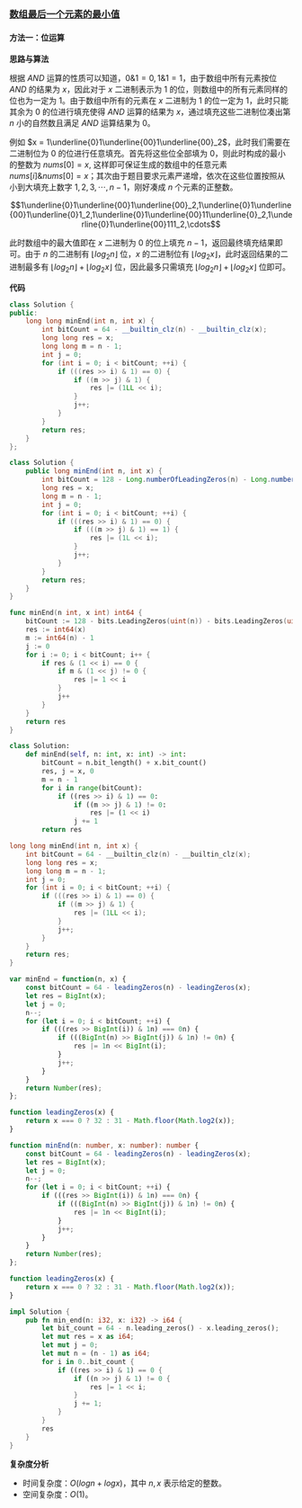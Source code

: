 ### [数组最后一个元素的最小值](https://leetcode.cn/problems/minimum-array-end/solutions/2885445/shu-zu-zui-hou-yi-ge-yuan-su-de-zui-xiao-4tbz/)

#### 方法一：位运算

**思路与算法**

根据 $AND$ 运算的性质可以知道，$0 \& 1 = 0,1 \& 1 = 1$，由于数组中所有元素按位 $AND$ 的结果为 $x$，因此对于 $x$ 二进制表示为 $1$ 的位，则数组中的所有元素同样的位也为一定为 $1$。由于数组中所有的元素在 $x$ 二进制为 $1$ 的位一定为 $1$，此时只能其余为 $0$ 的位进行填充使得 $AND$ 运算的结果为 $x$，通过填充这些二进制位凑出第 $n$ 小的自然数且满足 $AND$ 运算结果为 $0$。

例如 $x = 1\underline{0}1\underline{00}1\underline{00}_2$，此时我们需要在二进制位为 $0$ 的位进行任意填充。首先将这些位全部填为 $0$，则此时构成的最小的整数为 $nums[0] = x$, 这样即可保证生成的数组中的任意元素 $nums[i] \& nums[0] = x$；其次由于题目要求元素严递增，依次在这些位置按照从小到大填充上数字 $1,2,3,\cdots,n-1$，刚好凑成 $n$ 个元素的正整数。

$$1\underline{0}1\underline{00}1\underline{00}_2,1\underline{0}1\underline{00}1\underline{0}1_2,1\underline{0}1\underline{00}11\underline{0}_2,1\underline{0}1\underline{00}111_2,\cdots$$

此时数组中的最大值即在 $x$ 二进制为 $0$ 的位上填充 $n-1$，返回最终填充结果即可。由于 $n$ 的二进制有 $\lfloor log_2n \rfloor$ 位，$x$ 的二进制位有 $\lfloor log_2x \rfloor$，此时返回结果的二进制最多有 $\lfloor log_2n \rfloor + \lfloor log_2x \rfloor$ 位，因此最多只需填充 $\lfloor log_2n \rfloor + \lfloor log_2x \rfloor$ 位即可。

**代码**

```C++
class Solution {
public:
    long long minEnd(int n, int x) {
        int bitCount = 64 - __builtin_clz(n) - __builtin_clz(x);
        long long res = x;
        long long m = n - 1;
        int j = 0;
        for (int i = 0; i < bitCount; ++i) {
            if (((res >> i) & 1) == 0) {
                if ((m >> j) & 1) {
                    res |= (1LL << i);
                }
                j++;
            }
        }
        return res;
    }
};
```

```Java
class Solution {
    public long minEnd(int n, int x) {
        int bitCount = 128 - Long.numberOfLeadingZeros(n) - Long.numberOfLeadingZeros(x);
        long res = x;
        long m = n - 1;
        int j = 0;
        for (int i = 0; i < bitCount; ++i) {
            if (((res >> i) & 1) == 0) {
                if (((m >> j) & 1) == 1) {
                    res |= (1L << i);
                }
                j++;
            }
        }
        return res;
    }
}
```

```Go
func minEnd(n int, x int) int64 {
    bitCount := 128 - bits.LeadingZeros(uint(n)) - bits.LeadingZeros(uint(x))
    res := int64(x)
    m := int64(n) - 1
    j := 0
    for i := 0; i < bitCount; i++ {
        if res & (1 << i) == 0 {
            if m & (1 << j) != 0 {
                res |= 1 << i
            }
            j++
        }
    }
    return res
}
```

```Python
class Solution:
    def minEnd(self, n: int, x: int) -> int:
        bitCount = n.bit_length() + x.bit_count()
        res, j = x, 0
        m = n - 1
        for i in range(bitCount):
            if ((res >> i) & 1) == 0:
                if ((m >> j) & 1) != 0:
                    res |= (1 << i)
                j += 1
        return res
```

```C
long long minEnd(int n, int x) {
    int bitCount = 64 - __builtin_clz(n) - __builtin_clz(x);
    long long res = x;
    long long m = n - 1;
    int j = 0;
    for (int i = 0; i < bitCount; ++i) {
        if (((res >> i) & 1) == 0) {
            if ((m >> j) & 1) {
                res |= (1LL << i);
            }
            j++;
        }
    }
    return res;
}
```

```JavaScript
var minEnd = function(n, x) {
    const bitCount = 64 - leadingZeros(n) - leadingZeros(x);
    let res = BigInt(x);
    let j = 0;
    n--;
    for (let i = 0; i < bitCount; ++i) {
        if (((res >> BigInt(i)) & 1n) === 0n) {
            if (((BigInt(n) >> BigInt(j)) & 1n) != 0n) {
                res |= 1n << BigInt(i);
            }
            j++;
        }
    }
    return Number(res);
};

function leadingZeros(x) {
    return x === 0 ? 32 : 31 - Math.floor(Math.log2(x));
}
```

```TypeScript
function minEnd(n: number, x: number): number {
    const bitCount = 64 - leadingZeros(n) - leadingZeros(x);
    let res = BigInt(x);
    let j = 0;
    n--;
    for (let i = 0; i < bitCount; ++i) {
        if (((res >> BigInt(i)) & 1n) === 0n) {
            if (((BigInt(n) >> BigInt(j)) & 1n) != 0n) {
                res |= 1n << BigInt(i);
            }
            j++;
        }
    }
    return Number(res);
};

function leadingZeros(x) {
    return x === 0 ? 32 : 31 - Math.floor(Math.log2(x));
}
```

```Rust
impl Solution {
    pub fn min_end(n: i32, x: i32) -> i64 {
        let bit_count = 64 - n.leading_zeros() - x.leading_zeros();
        let mut res = x as i64;
        let mut j = 0;
        let mut n = (n - 1) as i64;
        for i in 0..bit_count {
            if ((res >> i) & 1) == 0 {
                if ((n >> j) & 1) != 0 {
                    res |= 1 << i;
                }
                j += 1;
            }
        }
        res
    }
}
```

**复杂度分析**

- 时间复杂度：$O(logn+logx)$，其中 $n,x$ 表示给定的整数。
- 空间复杂度：$O(1)$。
